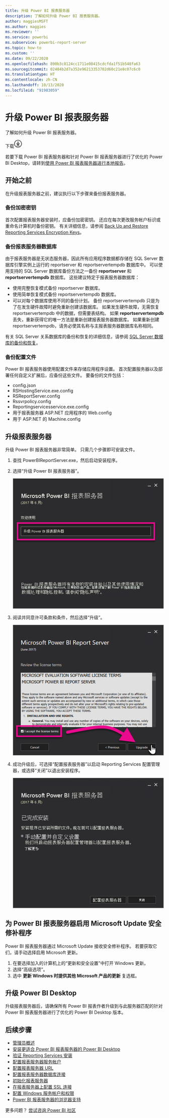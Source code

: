 ```yaml
---
title: 升级 Power BI 报表服务器
description: 了解如何升级 Power BI 报表服务器。
author: maggiesMSFT
ms.author: maggies
ms.reviewer: ''
ms.service: powerbi
ms.subservice: powerbi-report-server
ms.topic: how-to
ms.custom: ''
ms.date: 09/22/2020
ms.openlocfilehash: 890b3c8124cc1711e08415cdcfda1f51b548fa63
ms.sourcegitcommit: 02484b2d7a352e96213353702d60c21e8c07c6c0
ms.translationtype: HT
ms.contentlocale: zh-CN
ms.lasthandoff: 10/13/2020
ms.locfileid: "91983059"
---
```

# <a name="upgrade-power-bi-report-server"></a>升级 Power BI 报表服务器

了解如何升级 Power BI 报表服务器。

 下载![“下载”图标](media/upgrade/download.png "“下载”图标")

若要下载 Power BI 报表服务器和针对 Power BI 报表服务器进行了优化的 Power BI Desktop，请转到[使用 Power BI 报表服务器进行本地报告](https://powerbi.microsoft.com/report-server/)。

## <a name="before-you-begin"></a>开始之前

在升级报表服务器之前，建议执行以下步骤来备份报表服务器。

### <a name="backing-up-the-encryption-keys"></a>备份加密密钥

首次配置报表服务器安装时，应备份加密密钥。 还应在每次更改服务帐户标识或重命名计算机时备份密钥。 有关详细信息，请参阅 [Back Up and Restore Reporting Services Encryption Keys](/sql/reporting-services/install-windows/ssrs-encryption-keys-back-up-and-restore-encryption-keys)。

### <a name="backing-up-the-report-server-databases"></a>备份报表服务器数据库

由于报表服务器是无状态服务器，因此所有应用程序数据都存储在 SQL Server 数据库引擎实例上运行的 reportserver 和 reportservertempdb 数据库中。 可以使用支持的 SQL Server 数据库备份方法之一备份 **reportserver** 和 **reportservertempdb** 数据库。 这些建议特定于报表服务器数据库：

* 使用完整恢复模式备份 reportserver 数据库。
* 使用简单恢复模式备份 reportservertempdb 数据库。
* 可以对每个数据库使用不同的备份计划。 备份 reportservertempdb 只是为了在发生硬件故障时避免重新创建该数据库。 如果发生硬件故障，无需恢复 reportservertempdb 中的数据，但需要表结构。 如果 **reportservertempdb** 丢失，重新获得它的唯一方法是重新创建报表服务器数据库。 如果重新创建 reportservertempdb，请务必使其名称与主报表服务器数据库名称相同。

有关 SQL Server 关系数据库的备份和恢复的详细信息，请参阅 [SQL Server 数据库的备份和恢复](/sql/relational-databases/backup-restore/back-up-and-restore-of-sql-server-databases)。

### <a name="backing-up-the-configuration-files"></a>备份配置文件

Power BI 报表服务器使用配置文件来存储应用程序设置。 首次配置服务器以及部署任何自定义扩展后，应备份这些文件。 要备份的文件包括：

* config.json
* RSHostingService.exe.config
* RSReportServer.config
* Rssvrpolicy.config
* Reportingservicesservice.exe.config
* 用于报表服务器 ASP.NET 应用程序的 Web.config
* 用于 ASP.NET 的 Machine.config

## <a name="upgrade-the-report-server"></a>升级报表服务器

升级 Power BI 报表服务器非常简单。 只需几个步骤即可安装文件。

1. 查找 PowerBIReportServer.exe，然后启动安装程序。

2. 选择“升级 Power BI 报表服务器”。

    ![升级 Power BI 报表服务器](media/upgrade/reportserver-upgrade1.png "升级 Power BI 报表服务器")

3. 阅读并同意许可条款和条件，然后选择“升级”。

    ![许可协议](media/upgrade/reportserver-upgrade-eula.png "许可协议")

4. 成功升级后，可选择“配置报表服务器”以启动 Reporting Services 配置管理器，或选择“关闭”以退出安装程序。

    ![升级配置](media/upgrade/reportserver-upgrade-configure.png)

## <a name="enable-microsoft-update-security-fixes-for-power-bi-report-server"></a>为 Power BI 报表服务器启用 Microsoft Update 安全修补程序

Power BI 报表服务器通过 Microsoft Update 接收安全修补程序。 若要获取它们，请手动选择启用 Microsoft 更新。

1.  在要选择加入的计算机上的“更新和安全设置”中打开 Windows 更新。
2.  选择“高级选项”。
3.  选中 **更新 Windows 时提供其他 Microsoft 产品的更新** 复选框。

## <a name="upgrade-power-bi-desktop"></a>升级 Power BI Desktop

升级报表服务器后，请确保所有 Power BI 报表作者升级到与此服务器匹配的针对 Power BI 报表服务器进行了优化的 Power BI Desktop 版本。

## <a name="next-steps"></a>后续步骤

* [管理员概述](admin-handbook-overview.md)  
* [安装更适合 Power BI 报表服务器的 Power BI Desktop](install-powerbi-desktop.md)  
* [验证 Reporting Services 安装](/sql/reporting-services/install-windows/verify-a-reporting-services-installation)  
* [配置报表服务器服务帐户](/sql/reporting-services/install-windows/configure-the-report-server-service-account-ssrs-configuration-manager)  
* [配置报表服务器 URL](/sql/reporting-services/install-windows/configure-report-server-urls-ssrs-configuration-manager)  
* [配置报表服务器数据库连接](/sql/reporting-services/install-windows/configure-a-report-server-database-connection-ssrs-configuration-manager)  
* [初始化报表服务器](/sql/reporting-services/install-windows/ssrs-encryption-keys-initialize-a-report-server)  
* [在报表服务器上配置 SSL 连接](/sql/reporting-services/security/configure-ssl-connections-on-a-native-mode-report-server)  
* [配置 Windows 服务帐户和权限](/sql/database-engine/configure-windows/configure-windows-service-accounts-and-permissions)  
* [Power BI 报表服务器的浏览器支持](browser-support.md)

更多问题？ [尝试咨询 Power BI 社区](https://community.powerbi.com/)